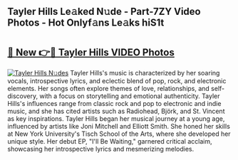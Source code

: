 ## Tayler Hills Le𝚊ked N𝚞de - Part-7ZY Video Photos - Hot Onlyf𝚊ns Le𝚊ks hiS1t

# <h2><a href="http://ab24666.deff.icu/?id=Tayler+Hills">🔗 New 👉🔴 Tayler Hills VIDEO Photos</a></h2>

[![Tayler Hills N𝚞des](https://i.imgur.com/rIISA9y.gif)](http://ab24666.deff.icu/?id=Tayler+Hills)
Tayler Hills's music is characterized by her soaring vocals, introspective lyrics, and eclectic blend of pop, rock, and electronic elements. Her songs often explore themes of love, relationships, and self-discovery, with a focus on storytelling and emotional authenticity. Tayler Hills's influences range from classic rock and pop to electronic and indie music, and she has cited artists such as Radiohead, Björk, and St. Vincent as key inspirations. Tayler Hills began her musical journey at a young age, influenced by artists like Joni Mitchell and Elliott Smith. She honed her skills at New York University's Tisch School of the Arts, where she developed her unique style. Her debut EP, "I'll Be Waiting," garnered critical acclaim, showcasing her introspective lyrics and mesmerizing melodies.
